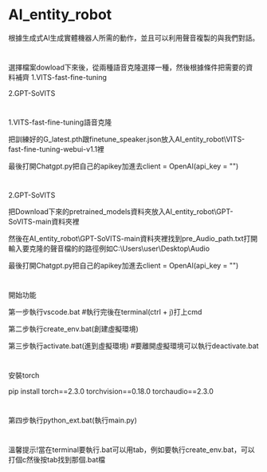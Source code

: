 # AI_entity_robot
根據生成式AI生成實體機器人所需的動作，並且可以利用聲音複製的與我們對話。
#
選擇檔案dowload下來後，從兩種語音克隆選擇一種，然後根據條件把需要的資料補齊
1.VITS-fast-fine-tuning

2.GPT-SoVITS
#
1.VITS-fast-fine-tuning語音克隆

把訓練好的G_latest.pth跟finetune_speaker.json放入AI_entity_robot\VITS-fast-fine-tuning-webui-v1.1裡

最後打開Chatgpt.py把自己的apikey加進去client = OpenAI(api_key = "")
#
2.GPT-SoVITS

把Download下來的pretrained_models資料夾放入AI_entity_robot\GPT-SoVITS-main資料夾裡

然後在AI_entity_robot\GPT-SoVITS-main資料夾裡找到pre_Audio_path.txt打開輸入要克隆的聲音檔的的路徑例如C:\Users\user\Desktop\Audio

最後打開Chatgpt.py把自己的apikey加進去client = OpenAI(api_key = "")
#
開始功能

第一步執行vscode.bat
#執行完後在terminal(ctrl + j)打上cmd

第二步執行create_env.bat(創建虛擬環境)

第三步執行activate.bat(進到虛擬環境)
#要離開虛擬環境可以執行deactivate.bat

#
安裝torch

pip install torch==2.3.0 torchvision==0.18.0 torchaudio==2.3.0
#

第四步執行python_ext.bat(執行main.py)

#
溫馨提示!當在terminal要執行.bat可以用tab，例如要執行create_env.bat，可以打個c然後按tab找到那個.bat檔